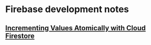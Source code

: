 # Firebase development notes

## [Incrementing Values Atomically with Cloud Firestore](https://firebase.googleblog.com/2019/03/increment-server-side-cloud-firestore.html)
